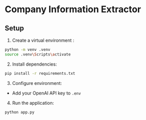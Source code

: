 # Company Information Extractor

## Setup

1. Create a virtual environment :
```bash
python -m venv .venv
source .venv\Scripts\activate 
```

2. Install dependencies:
```bash
pip install -r requirements.txt
```

3. Configure environment:

- Add your OpenAI API key to `.env`

4. Run the application:
```bash
python app.py
```
